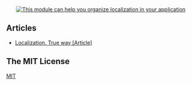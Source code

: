<div align="center">
    <a href="http://www.natrube.net/localazer/index.html">
        <img src="http://www.natrube.net/localazer/assets/logo.png" alt="This module can help you organize localization in your application" />
    </a>
</div>

## Articles
- [Localization. True way [Article]](https://www.rockpack.io/localization-true-way)

## The MIT License

<a href="https://github.com/AlexSergey/localazer#the-mit-license" target="_blank">MIT</a>

